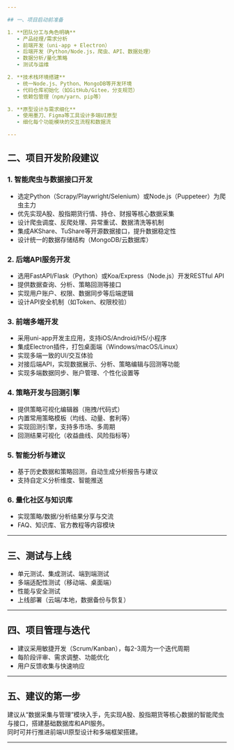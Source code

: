 ```yaml
---

## 一、项目启动前准备

1. **团队分工与角色明确**  
   - 产品经理/需求分析  
   - 前端开发（uni-app + Electron）  
   - 后端开发（Python/Node.js，爬虫、API、数据处理）  
   - 数据分析/量化策略  
   - 测试与运维

2. **技术栈环境搭建**  
   - 统一Node.js、Python、MongoDB等开发环境  
   - 代码仓库初始化（如GitHub/Gitee，分支规范）  
   - 依赖包管理（npm/yarn、pip等）

3. **原型设计与需求细化**  
   - 使用墨刀、Figma等工具设计多端UI原型  
   - 细化每个功能模块的交互流程和数据流

---
```


## 二、项目开发阶段建议

### 1. 智能爬虫与数据接口开发

- 选定Python（Scrapy/Playwright/Selenium）或Node.js（Puppeteer）为爬虫主力
- 优先实现A股、股指期货行情、持仓、财报等核心数据采集
- 设计爬虫调度、反爬处理、异常重试、数据清洗等机制
- 集成AKShare、TuShare等开源数据接口，提升数据稳定性
- 设计统一的数据存储结构（MongoDB/云数据库）

### 2. 后端API服务开发

- 选用FastAPI/Flask（Python）或Koa/Express（Node.js）开发RESTful API
- 提供数据查询、分析、策略回测等接口
- 实现用户账户、权限、数据同步等后端逻辑
- 设计API安全机制（如Token、权限校验）

### 3. 前端多端开发

- 采用uni-app开发主应用，支持iOS/Android/H5/小程序
- 集成Electron插件，打包桌面端（Windows/macOS/Linux）
- 实现多端一致的UI/交互体验
- 对接后端API，实现数据展示、分析、策略编辑与回测等功能
- 实现多端数据同步、账户管理、个性化设置等

### 4. 策略开发与回测引擎

- 提供策略可视化编辑器（拖拽/代码式）
- 内置常用策略模板（均线、动量、套利等）
- 实现回测引擎，支持多市场、多周期
- 回测结果可视化（收益曲线、风险指标等）

### 5. 智能分析与建议

- 基于历史数据和策略回测，自动生成分析报告与建议
- 支持自定义分析维度、智能推送

### 6. 量化社区与知识库

- 实现策略/数据/分析结果分享与交流
- FAQ、知识库、官方教程等内容模块

---

## 三、测试与上线

- 单元测试、集成测试、端到端测试
- 多端适配性测试（移动端、桌面端）
- 性能与安全测试
- 上线部署（云端/本地，数据备份与恢复）

---

## 四、项目管理与迭代

- 建议采用敏捷开发（Scrum/Kanban），每2-3周为一个迭代周期
- 每阶段评审、需求调整、功能优化
- 用户反馈收集与快速响应

---

## 五、建议的第一步

建议从“数据采集与管理”模块入手，先实现A股、股指期货等核心数据的智能爬虫与接口，搭建基础数据库和API服务。  
同时可并行推进前端UI原型设计和多端框架搭建。

---
